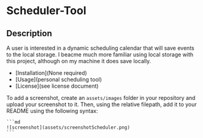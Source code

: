 # Scheduler-Tool

## Description

A user is interested in a dynamic scheduling calendar that will save events to the local storage. I beacme much more familiar using local storage with this project, although on my machine it does save locally.

- [Installation](None required)
- [Usage](personal scheduling tool)
- [License](see license document)



To add a screenshot, create an `assets/images` folder in your repository and upload your screenshot to it. Then, using the relative filepath, add it to your README using the following syntax:

    ```md
    ![screenshot](assets/screenshotScheduler.png)
    ```
   
